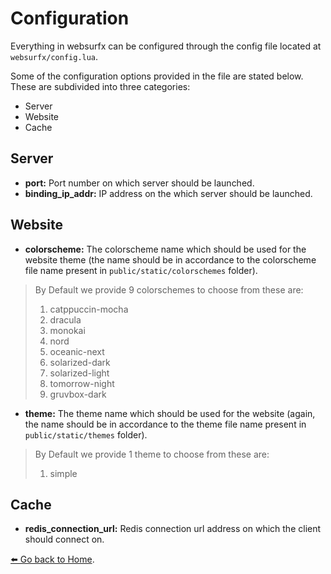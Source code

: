 # Configuration

Everything in websurfx can be configured through the config file located at `websurfx/config.lua`.

Some of the configuration options provided in the file are stated below. These are subdivided into three categories:

- Server
- Website
- Cache

## Server

- **port:** Port number on which server should be launched.
- **binding_ip_addr:** IP address on the which server should be launched.

## Website

- **colorscheme:** The colorscheme name which should be used for the website theme (the name should be in accordance to the colorscheme file name present in `public/static/colorschemes` folder).

> By Default we provide 9 colorschemes to choose from these are:
>
> 1. catppuccin-mocha
> 2. dracula
> 3. monokai
> 4. nord
> 5. oceanic-next
> 6. solarized-dark
> 7. solarized-light
> 8. tomorrow-night
> 9. gruvbox-dark

- **theme:** The theme name which should be used for the website (again, the name should be in accordance to the theme file name present in `public/static/themes` folder).

> By Default we provide 1 theme to choose from these are:
>
> 1. simple

## Cache

- **redis_connection_url:** Redis connection url address on which the client should connect on.

[⬅️  Go back to Home](https://github.com/neon-mmd/websurfx/wiki).
